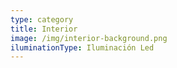 ```yaml
---
type: category
title: Interior
image: /img/interior-background.png
iluminationType: Iluminación Led
---
```



